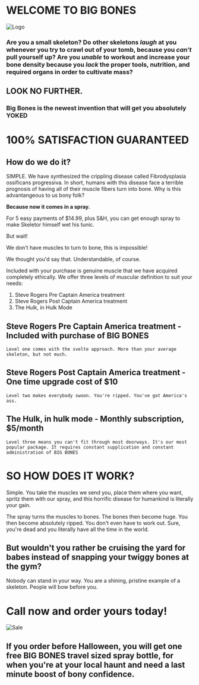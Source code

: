 # WELCOME TO BIG BONES

![Logo](https://i.imgur.com/7hNWJ2L.png)

### Are you a small skeleton? Do other skeletons _laugh_ at you whenever you try to crawl out of your tomb, because you _can't_ pull yourself up? Are you _unable_ to workout and increase your bone density because you _lack_ the proper tools, nutrition, and required organs in order to cultivate mass?

## LOOK NO FURTHER.

### Big Bones is the newest invention that will get you absolutely **YOKED**

# **100% SATISFACTION GUARANTEED**

## How do we do it?

SIMPLE. We have synthesized the crippling disease called Fibrodysplasia ossificans progressiva. In short, humans with this disease face a terrible prognosis of having all of their muscle fibers turn into bone. Why is this advantangeous to us bony folk?

**Because now it comes in a spray.**

For 5 easy payments of $14.99, plus S&H, you can get enough spray to make Skeletor himself wet his tunic.

But wait!

We don't have muscles to turn to bone, this is impossible!

We thought you'd say that. Understandable, of course.

Included with your purchase is genuine muscle that we have acquired completely ethically. We offer three levels of muscular definition to suit your needs:

1. Steve Rogers Pre Captain America treatment
2. Steve Rogers Post Captain America treatment
3. The Hulk, in Hulk Mode

## **Steve Rogers Pre Captain America treatment - Included with purchase of BIG BONES**

```Level one comes with the svelte approach. More than your average skeleton, but not much. ```

## **Steve Rogers Post Captain America treatment - One time upgrade cost of $10**

```Level two makes everybody swoon. You're ripped. You've got America's ass.```

## **The Hulk, in hulk mode - Monthly subscription, $5/month**

```Level three means you can't fit through most doorways. It's our most popular package. It requires constant supplication and constant administration of BIG BONES ```


# **SO HOW DOES IT WORK?**

Simple. You take the muscles we send you, place them where you want, spritz them with our spray, and this horrific disease for humankind is literally your gain.

The spray turns the muscles to bones.
The bones then become huge.
You then become absolutely ripped. 
You don't even have to work out. Sure, you're dead and you literally have all the time in the world.

## But wouldn't you rather be cruising the yard for babes instead of snapping your twiggy bones at the gym?

Nobody can stand in your way. You are a shining, pristine example of a skeleton. People will bow before you.

# Call now and order yours today!

![Sale](https://i.imgur.com/RU3ZrRI.png)

## If you order before Halloween, you will get one free BIG BONES travel sized spray bottle, for when you're at your local haunt and need a last minute boost of bony confidence. 
